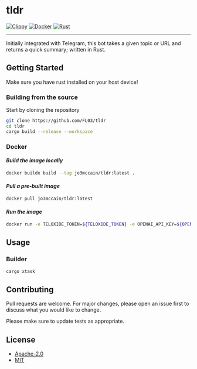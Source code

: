 # tldr

[![Clippy](https://github.com/FL03/tldr/actions/workflows/clippy.yml/badge.svg)](https://github.com/FL03/tldr/actions/workflows/clippy.yml)
[![Docker](https://github.com/FL03/tldr/actions/workflows/docker.yml/badge.svg)](https://github.com/FL03/tldr/actions/workflows/docker.yml)
[![Rust](https://github.com/FL03/tldr/actions/workflows/rust.yml/badge.svg)](https://github.com/FL03/tldr/actions/workflows/rust.yml)

***

Initially integrated with Telegram, this bot takes a given topic or URL and returns a quick summary; written in Rust.

## Getting Started

Make sure you have rust installed on your host device!

### Building from the source

Start by cloning the repository

```bash
git clone https://github.com/FL03/tldr
cd tldr
cargo build --release --workspace
```

### Docker

#### *Build the image locally*

```bash
docker buildx build --tag jo3mccain/tldr:latest .
```

#### *Pull a pre-built image*

```bash
docker pull jo3mccain/tldr:latest
```

#### *Run the image*

```bash
docker run -e TELOXIDE_TOKEN=${TELOXIDE_TOKEN} -e OPENAI_API_KEY=${OPENAI_API_KEY} -p 8080:8080 -p 6379:6379 jo3mccain/tldr:latest
```

## Usage

### Builder

```rust
cargo xtask
```

## Contributing

Pull requests are welcome. For major changes, please open an issue first
to discuss what you would like to change.

Please make sure to update tests as appropriate.

## License

* [Apache-2.0](https://choosealicense.com/licenses/apache-2.0/)
* [MIT](https://choosealicense.com/licenses/mit/)
